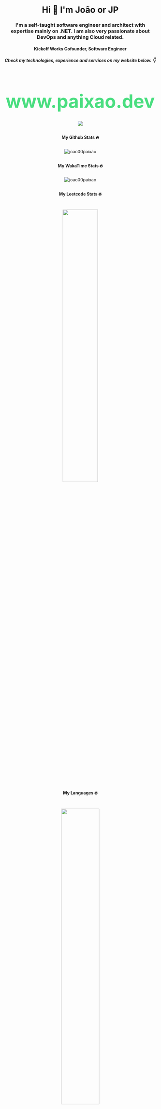 <h1 align="center">Hi 👋 I'm João or JP</h1>
<h3 align="center">I'm a self-taught software engineer and architect with expertise mainly on .NET. I am also very passionate about DevOps and anything Cloud related.</h3>

<h4 align="center" style="margin-bottom:20px">Kickoff Works Cofounder, Software Engineer</h4>
<h5 align="center">Check my technologies, experience and services on my website below. 👇</h5>

<!---![JP's GitHub stats](https://github-readme-stats.vercel.app/api?username=joao00paixao)
![Top Langs](https://github-readme-stats.vercel.app/api/top-langs/?username=joao00paixao&layout=compact&theme=transparent)
-->

<h1 align="center" style="color: #4ADE80; font-weight: bold; font-size:60px; margin-bottom:20px">www.paixao.dev</h1>

<div align="center" style="padding-bottom:10px;padding-top:10px">
  <a href="https://www.linkedin.com/in/joao00paixao/">
    <img src="https://img.shields.io/badge/-LinkedIn-0e76a8?style=flat-square&logo=Linkedin&logoColor=white"> </img>
  </a>
</div>

<h4 align="center">My Github Stats 🔥</h4>

<div align="center" style="padding-bottom:10px;padding-top:10px">
  <img src="https://github-readme-streak-stats.herokuapp.com/?user=joao00paixao&theme=dark&hide_border=true"  alt="joao00paixao" />
</div>

<h4 align="center">My WakaTime Stats 🔥</h4>

<div align="center" style="padding-bottom:10px;padding-top:10px">
  <img src="https://github-readme-stats.vercel.app/api/wakatime?username=joao00paixao&theme=dark&show_icons=true&hide_border=true&layout=compact&langs_count=10"  alt="joao00paixao" />
</div>

<h4 align="center">My Leetcode Stats 🔥</h4>

<div align="center" style="padding-bottom:10px;padding-top:10px">

  <a href="https://leetcode.com/joao00paixao/"><img width="48%" src="https://leetcode.card.workers.dev/joao00paixao?theme=dark&font=baloo&extension=null&border=2&border_radius=8"></a>
  
</div>

<h4 align="center">My Languages 🔥</h4>

<div align="center" style="padding-bottom:10px;padding-top:10px">

  <a href="https://github.com/joao00paixao"><img width="50%" src="https://github-readme-stats.vercel.app/api/top-langs/?username=joao00paixao&theme=dark&hide=html,css,cmake&layout=compact&langs_count=5&bg_color=101010&hide_title=true"></a>

</div>
